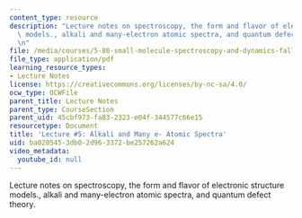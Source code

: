 ```yaml
---
content_type: resource
description: "Lecture notes on spectroscopy, the form and flavor of electronic structure\
  \ models., alkali and many-electron atomic spectra, and quantum defect theory.\r\
  \n"
file: /media/courses/5-80-small-molecule-spectroscopy-and-dynamics-fall-2008/ba0205453db02d963372be257262a624_05_580ln_fa08.pdf
file_type: application/pdf
learning_resource_types:
- Lecture Notes
license: https://creativecommons.org/licenses/by-nc-sa/4.0/
ocw_type: OCWFile
parent_title: Lecture Notes
parent_type: CourseSection
parent_uid: 45cbf973-fa83-2323-e04f-344577c66e15
resourcetype: Document
title: 'Lecture #5: Alkali and Many e- Atomic Spectra'
uid: ba020545-3db0-2d96-3372-be257262a624
video_metadata:
  youtube_id: null
---
```

Lecture notes on spectroscopy, the form and flavor of electronic structure models., alkali and many-electron atomic spectra, and quantum defect theory.
